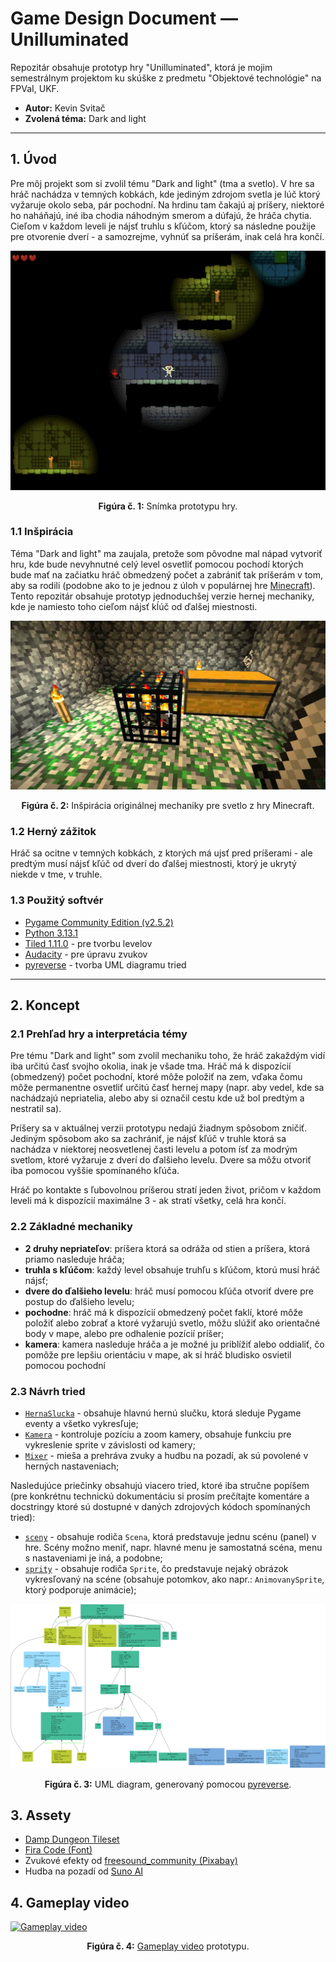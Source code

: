 <!-- markdownlint-disable MD033-->
# Game Design Document –– Unilluminated

Repozitár obsahuje prototyp hry "Unilluminated", ktorá je mojim semestrálnym projektom ku skúške z predmetu "Objektové technológie" na FPVaI, UKF.

- **Autor:** Kevin Svitač
- **Zvolená téma:** Dark and light

---

## 1. Úvod

Pre môj projekt som si zvolil tému "Dark and light" (tma a svetlo). V hre sa hráč nachádza v temných kobkách, kde jediným zdrojom svetla je lúč ktorý vyžaruje okolo seba, pár pochodní. Na hrdinu tam čakajú aj príšery, niektoré ho naháňajú, iné iba chodia náhodným smerom a dúfajú, že hráča chytia. Cieľom v každom leveli je nájsť truhlu s kľúčom, ktorý sa následne použije pre otvorenie dverí - a samozrejme, vyhnúť sa príšerám, inak celá hra končí.

![Snímka finálnej hry](readme/hra.png)

<p align="center"><b>Figúra č. 1:</b> Snímka prototypu hry.</p>

### 1.1 Inšpirácia

Téma "Dark and light" ma zaujala, pretože som pôvodne mal nápad vytvoriť hru, kde bude nevyhnutné celý level osvetliť pomocou pochodí ktorých bude mať na začiatku hráč obmedzený počet a zabrániť tak príšerám v tom, aby sa rodili (podobne ako to je jednou z úloh v populárnej hre [Minecraft](https://minecraft.net)). Tento repozitár obsahuje prototyp jednoduchšej verzie hernej mechaniky, kde je namiesto toho cieľom nájsť kĺúč od ďalšej miestnosti.

![Osvetlenie spawneru v Minecrafte](readme/minecraft.png)

<p align="center"><b>Figúra č. 2:</b> Inšpirácia originálnej mechaniky pre svetlo z hry Minecraft.</p>

### 1.2 Herný zážitok

Hráč sa ocitne v temných kobkách, z ktorých má ujsť pred príšerami - ale predtým musí nájsť kľúč od dverí do ďalšej miestnosti, ktorý je ukrytý niekde v tme, v truhle.

### 1.3 Použitý softvér

- [Pygame Community Edition (v2.5.2)](https://pypi.org/project/pygame-ce/)
- [Python 3.13.1](https://python.org)
- [Tiled 1.11.0](https://thorbjorn.itch.io/tiled) - pre tvorbu levelov
- [Audacity](https://audacityteam.org/) - pre úpravu zvukov
- [pyreverse](https://pylint.readthedocs.io/en/latest/additional_tools/pyreverse/index.html) - tvorba UML diagramu tried

---

## 2. Koncept

### 2.1 Prehľad hry a interpretácia témy

Pre tému "Dark and light" som zvolil mechaniku toho, že hráč zakaždým vidí iba určitú časť svojho okolia, inak je všade tma. Hráč má k dispozícií (obmedzený) počet pochodní, ktoré môže položiť na zem, vďaka čomu môže permanentne osvetliť určitú časť hernej mapy (napr. aby vedel, kde sa nachádzajú nepriatelia, alebo aby si označil cestu kde už bol predtým a nestratil sa).

Príšery sa v aktuálnej verzii prototypu nedajú žiadnym spôsobom zničiť. Jediným spôsobom ako sa zachrániť, je nájsť kľúč v truhle ktorá sa nachádza v niektorej neosvetlenej časti levelu a potom ísť za modrým svetlom, ktoré vyžaruje z dverí do ďalšieho levelu. Dvere sa môžu otvoriť iba pomocou vyššie spomínaného kľúča.

Hráč po kontakte s ľubovolnou príšerou stratí jeden život, pričom v každom leveli má k dispozícií maximálne 3 - ak stratí všetky, celá hra končí.

### 2.2 Základné mechaniky

- **2 druhy nepriateľov**: príšera ktorá sa odráža od stien a príšera, ktorá priamo nasleduje hráča;
- **truhla s kľúčom**: každý level obsahuje truhľu s kľúčom, ktorú musí hráč nájsť;
- **dvere do ďalšieho levelu**: hráč musí pomocou kľúča otvoriť dvere pre postup do ďalšieho levelu;
- **pochodne**: hráč má k dispozícií obmedzený počet faklí, ktoré môže položiť alebo zobrať a ktoré vyžarujú svetlo, môžu slúžiť ako orientačné body v mape, alebo pre odhalenie pozícií príšer;
- **kamera**: kamera nasleduje hráča a je možné ju priblížiť alebo oddialiť, čo pomôže pre lepšiu orientáciu v mape, ak si hráč bludisko osvietil pomocou pochodní

### 2.3 Návrh tried

- [`HernaSlucka`](./triedy/herna_slucka.py) - obsahuje hlavnú hernú slučku, ktorá sleduje Pygame eventy a všetko vykresľuje;
- [`Kamera`](./triedy/kamera.py) - kontroluje pozíciu a zoom kamery, obsahuje funkciu pre vykreslenie sprite v závislosti od kamery;
- [`Mixer`](./triedy/mixer.py) - mieša a prehráva zvuky a hudbu na pozadí, ak sú povolené v herných nastaveniach;

Nasledujúce priečinky obsahujú viacero tried, ktoré iba stručne popíšem (pre konkrétnu technickú dokumentáciu si prosím prečítajte komentáre a docstringy ktoré sú dostupné v daných zdrojových kódoch spomínaných tried):

- [`sceny`](./triedy/sceny/) - obsahuje rodiča `Scena`, ktorá predstavuje jednu scénu (panel) v hre. Scény možno meniť, napr. hlavné menu je samostatná scéna, menu s nastaveniami je iná, a podobne;
- [`sprity`](./triedy/sprity/) - obsahuje rodiča `Sprite`, čo predstavuje nejaký obrázok vykresľovaný na scéne (obsahuje potomkov, ako napr.: `AnimovanySprite`, ktorý podporuje animácie);

![UML diagram](readme/classes.png)

<p align="center"><b>Figúra č. 3:</b> UML diagram, generovaný pomocou <a href="https://pylint.readthedocs.io/en/latest/additional_tools/pyreverse/index.html">pyreverse</a>.</p>

## 3. Assety

- [Damp Dungeon Tileset](https://pine-druid.itch.io/damp-dungeon-tileset-and-sprites)
- [Fira Code (Font)](https://github.com/tonsky/FiraCode)
- Zvukové efekty od [freesound_community (Pixabay)](https://pixabay.com/users/46691455)
- Hudba na pozadí od [Suno AI](https://suno.com/)

## 4. Gameplay video

[![Gameplay video](https://img.youtube.com/vi/PRYxeDCJFS4/0.jpg)](https://youtu.be/PRYxeDCJFS4)

<p align="center"><b>Figúra č. 4:</b> <a href="https://youtu.be/PRYxeDCJFS4">Gameplay video</a> prototypu.</p>
